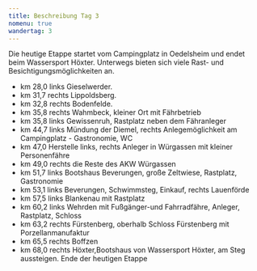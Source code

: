 ```yaml
---
title: Beschreibung Tag 3
nomenu: true
wandertag: 3
---
```


Die heutige Etappe startet vom Campingplatz in Oedelsheim und endet beim Wassersport Höxter. Unterwegs bieten sich viele Rast- und Besichtigungsmöglichkeiten an.  
-  km 28,0 links Gieselwerder. 
-  km 31,7 rechts Lippoldsberg. 
-  km 32,8 rechts Bodenfelde. 
-  km 35,8 rechts Wahmbeck, kleiner Ort mit Fährbetrieb 
-  km 35,8 links Gewissenruh, Rastplatz neben dem Fähranleger 
-	km 44,7 links Mündung der Diemel, rechts Anlegemöglichkeit am Campingplatz - Gastronomie, WC
-	km 47,0 Herstelle links, rechts Anleger in Würgassen mit kleiner Personenfähre
-	km 49,0 rechts die Reste des AKW Würgassen
-	km 51,7 links Bootshaus Beverungen, große Zeltwiese, Rastplatz, Gastronomie
-	km 53,1 links Beverungen, Schwimmsteg, Einkauf, rechts Lauenförde
-	km 57,5 links Blankenau mit Rastplatz
-	km 60,2 links Wehrden mit Fußgänger-und Fahrradfähre, Anleger, Rastplatz, Schloss
-	km 63,2 rechts Fürstenberg, oberhalb Schloss Fürstenberg mit Porzellanmanufaktur
- km 65,5 rechts Boffzen
-	km 68,0 rechts Höxter,Bootshaus von Wassersport Höxter, am Steg aussteigen. Ende der heutigen Etappe 
